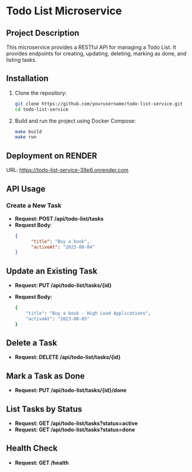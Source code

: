 # Todo List Microservice

## Project Description
This microservice provides a RESTful API for managing a Todo List. It provides endpoints for creating, updating, deleting, marking as done, and listing tasks.

## Installation
1. Clone the repository:
   ```sh
   git clone https://github.com/yourusername/todo-list-service.git
   cd todo-list-service
   ```

2. Build and run the project using Docker Compose:
   ```sh
   make build
   make run
   ```

## Deployment on RENDER
URL: https://todo-list-service-39p6.onrender.com

## API Usage
### Create a New Task
- **Request: POST /api/todo-list/tasks**
- **Request Body**:
  ```json
  {
        "title": "Buy a book",
        "activeAt": "2023-08-04"
  }

## Update an Existing Task

- **Request: PUT /api/todo-list/tasks/{id}**
- **Request Body:**

    ```sh
    {
        "title": "Buy a book - High Load Applications",
        "activeAt": "2023-08-05"
    }
    
## Delete a Task
- **Request: DELETE /api/todo-list/tasks/{id}**

## Mark a Task as Done
- **Request: PUT /api/todo-list/tasks/{id}/done**

## List Tasks by Status
- **Request: GET /api/todo-list/tasks?status=active**
- **Request: GET /api/todo-list/tasks?status=done**

## Health Check
- **Request: GET /health**
